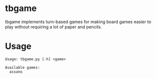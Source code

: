 # tbgame
tbgame implements turn-based games for making board games easier to play without requiring a lot of paper and pencils.

# Usage
```
Usage: tbgame.py [-h] <game>

Available games:
  assano
```
